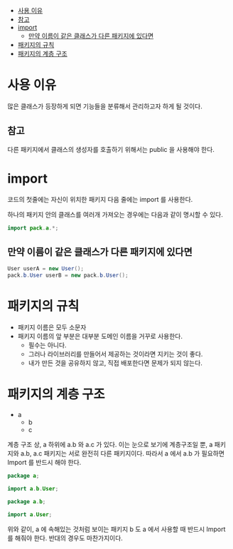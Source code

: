 - [사용 이유](#사용-이유)
- [참고](#참고)
- [import](#import)
    * [만약 이름이 같은 클래스가 다른 패키지에 있다면](#만약-이름이-같은-클래스가-다른-패키지에-있다면)
- [패키지의 규칙](#패키지의-규칙)
- [패키지의 계층 구조](#패키지의-계층-구조)

# 사용 이유
많은 클래스가 등장하게 되면 기능들을 분류해서 관리하고자 하게 될 것이다.

## 참고
다른 패키지에서 클래스의 생성자를 호출하기 위해서는 public 을 사용해야 한다.

# import
코드의 첫줄에는 자신이 위치한 패키지
다음 줄에는 import 를 사용한다.

하나의 패키지 안의 클래스를 여러개 가져오는 경우에는 다음과 같이 명시할 수 있다.
```java
import pack.a.*;
```

## 만약 이름이 같은 클래스가 다른 패키지에 있다면
```java
User userA = new User();
pack.b.User userB = new pack.b.User();
```

# 패키지의 규칙
- 패키지 이름은 모두 소문자
- 패키지 이름의 앞 부분은 대부분 도메인 이름을 거꾸로 사용한다.
    - 필수는 아니다.
    - 그러나 라이브러리를 만들어서 제공하는 것이라면 지키는 것이 좋다.
    - 내가 만든 것을 공유하지 않고, 직접 배포한다면 문제가 되지 않는다.


# 패키지의 계층 구조
- a
    - b
    - c

계층 구조 상, a 하위에 a.b 와 a.c 가 있다.
이는 눈으로 보기에 계층구조일 뿐, a 패키지와 a.b, a.c 패키지는 서로 완전히 다른 패키지이다.
따라서 a 에서 a.b 가 필요하면 Import 를 반드시 해야 한다.

```java
package a;

import a.b.User;
```

```java
package a.b;

import a.User;
```

위와 같이, a 에 속해있는 것처럼 보이는 패키지 b 도 a 에서 사용할 때 반드시 Import 를 해줘야 한다.
반대의 경우도 마찬가지이다.